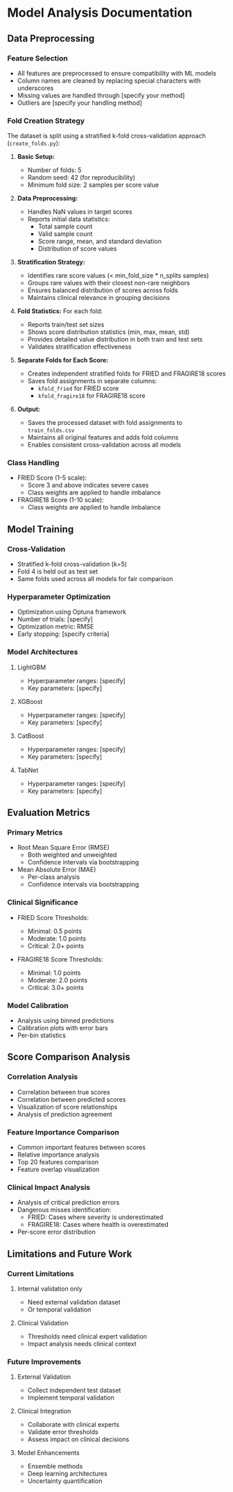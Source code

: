 # Model Analysis Documentation

## Data Preprocessing

### Feature Selection
- All features are preprocessed to ensure compatibility with ML models
- Column names are cleaned by replacing special characters with underscores
- Missing values are handled through [specify your method]
- Outliers are [specify your handling method]

### Fold Creation Strategy
The dataset is split using a stratified k-fold cross-validation approach (`create_folds.py`):

1. **Basic Setup:**
   - Number of folds: 5
   - Random seed: 42 (for reproducibility)
   - Minimum fold size: 2 samples per score value

2. **Data Preprocessing:**
   - Handles NaN values in target scores
   - Reports initial data statistics:
     - Total sample count
     - Valid sample count
     - Score range, mean, and standard deviation
     - Distribution of score values

3. **Stratification Strategy:**
   - Identifies rare score values (< min_fold_size * n_splits samples)
   - Groups rare values with their closest non-rare neighbors
   - Ensures balanced distribution of scores across folds
   - Maintains clinical relevance in grouping decisions

4. **Fold Statistics:**
   For each fold:
   - Reports train/test set sizes
   - Shows score distribution statistics (min, max, mean, std)
   - Provides detailed value distribution in both train and test sets
   - Validates stratification effectiveness

5. **Separate Folds for Each Score:**
   - Creates independent stratified folds for FRIED and FRAGIRE18 scores
   - Saves fold assignments in separate columns:
     - `kfold_fried` for FRIED score
     - `kfold_fragire18` for FRAGIRE18 score

6. **Output:**
   - Saves the processed dataset with fold assignments to `train_folds.csv`
   - Maintains all original features and adds fold columns
   - Enables consistent cross-validation across all models

### Class Handling
- FRIED Score (1-5 scale):
  - Score 3 and above indicates severe cases
  - Class weights are applied to handle imbalance
- FRAGIRE18 Score (1-10 scale):
  - Class weights are applied to handle imbalance

## Model Training

### Cross-Validation
- Stratified k-fold cross-validation (k=5)
- Fold 4 is held out as test set
- Same folds used across all models for fair comparison

### Hyperparameter Optimization
- Optimization using Optuna framework
- Number of trials: [specify]
- Optimization metric: RMSE
- Early stopping: [specify criteria]

### Model Architectures
1. LightGBM
   - Hyperparameter ranges: [specify]
   - Key parameters: [specify]

2. XGBoost
   - Hyperparameter ranges: [specify]
   - Key parameters: [specify]

3. CatBoost
   - Hyperparameter ranges: [specify]
   - Key parameters: [specify]

4. TabNet
   - Hyperparameter ranges: [specify]
   - Key parameters: [specify]

## Evaluation Metrics

### Primary Metrics
- Root Mean Square Error (RMSE)
  - Both weighted and unweighted
  - Confidence intervals via bootstrapping
- Mean Absolute Error (MAE)
  - Per-class analysis
  - Confidence intervals via bootstrapping

### Clinical Significance
- FRIED Score Thresholds:
  - Minimal: 0.5 points
  - Moderate: 1.0 points
  - Critical: 2.0+ points

- FRAGIRE18 Score Thresholds:
  - Minimal: 1.0 points
  - Moderate: 2.0 points
  - Critical: 3.0+ points

### Model Calibration
- Analysis using binned predictions
- Calibration plots with error bars
- Per-bin statistics

## Score Comparison Analysis

### Correlation Analysis
- Correlation between true scores
- Correlation between predicted scores
- Visualization of score relationships
- Analysis of prediction agreement

### Feature Importance Comparison
- Common important features between scores
- Relative importance analysis
- Top 20 features comparison
- Feature overlap visualization

### Clinical Impact Analysis
- Analysis of critical prediction errors
- Dangerous misses identification:
  - FRIED: Cases where severity is underestimated
  - FRAGIRE18: Cases where health is overestimated
- Per-score error distribution

## Limitations and Future Work

### Current Limitations
1. Internal validation only
   - Need external validation dataset
   - Or temporal validation

2. Clinical Validation
   - Thresholds need clinical expert validation
   - Impact analysis needs clinical context

### Future Improvements
1. External Validation
   - Collect independent test dataset
   - Implement temporal validation

2. Clinical Integration
   - Collaborate with clinical experts
   - Validate error thresholds
   - Assess impact on clinical decisions

3. Model Enhancements
   - Ensemble methods
   - Deep learning architectures
   - Uncertainty quantification
